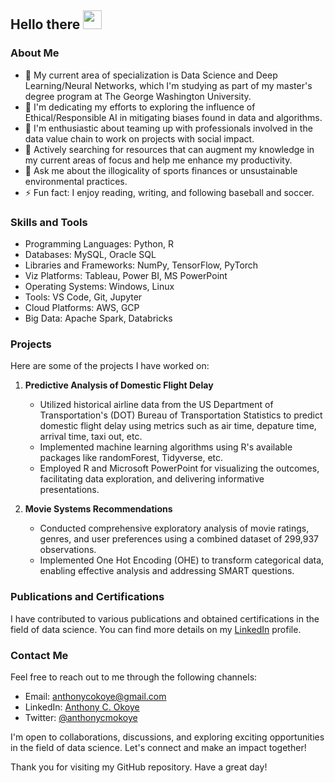 <h2>
  Hello there
  <img src="https://media.giphy.com/media/hvRJCLFzcasrR4ia7z/giphy.gif" width="30px"/>
</h2>


### About Me

- 🔭 My current area of specialization is Data Science and Deep Learning/Neural Networks, which I'm studying as part of my master's degree program at The George Washington University.
- 🌱 I'm dedicating my efforts to exploring the influence of Ethical/Responsible AI in mitigating biases found in data and algorithms.
- 👯 I'm enthusiastic about teaming up with professionals involved in the data value chain to work on projects with social impact.
- 🤔 Actively searching for resources that can augment my knowledge in my current areas of focus and help me enhance my productivity.
- 💬 Ask me about the illogicality of sports finances or unsustainable environmental practices.
- ⚡ Fun fact: I enjoy reading, writing, and following baseball and soccer.


### Skills and Tools

- Programming Languages: Python, R
- Databases: MySQL, Oracle SQL
- Libraries and Frameworks: NumPy, TensorFlow, PyTorch
- Viz Platforms: Tableau, Power BI, MS PowerPoint
- Operating Systems: Windows, Linux
- Tools: VS Code, Git, Jupyter
- Cloud Platforms: AWS, GCP
- Big Data: Apache Spark, Databricks


### Projects

Here are some of the projects I have worked on:

1. **Predictive Analysis of Domestic Flight Delay**
   - Utilized historical airline data from the US Department of Transportation's (DOT) Bureau of Transportation Statistics to predict domestic flight delay using metrics such as air time, depature time, arrival time, taxi out, etc.
   - Implemented machine learning algorithms using R's available packages like randomForest, Tidyverse, etc.
   - Employed R and Microsoft PowerPoint for visualizing the outcomes, facilitating data exploration, and delivering informative presentations.

2. **Movie Systems Recommendations**
   - Conducted comprehensive exploratory analysis of movie ratings, genres, and user preferences using a combined dataset of 299,937 observations.
   - Implemented One Hot Encoding (OHE) to transform categorical data, enabling effective analysis and addressing SMART questions.


### Publications and Certifications

I have contributed to various publications and obtained certifications in the field of data science. You can find more details on my [LinkedIn](https://www.linkedin.com/in/anthonycokoye/) profile.


### Contact Me

Feel free to reach out to me through the following channels:

- Email: [anthonycokoye@gmail.com](mailto:anthonycokoye@gmail.com)
- LinkedIn: [Anthony C. Okoye](https://www.linkedin.com/in/anthonycokoye/)
- Twitter: [@anthonycmokoye](https://twitter.com/anthonycmokoye)

I'm open to collaborations, discussions, and exploring exciting opportunities in the field of data science. Let's connect and make an impact together!

Thank you for visiting my GitHub repository. Have a great day!
